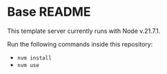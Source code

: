 # Base README

This template server currently runs with Node v.21.7.1.

Run the following commands inside this repository:
- `nvm install`
- `nvm use`

